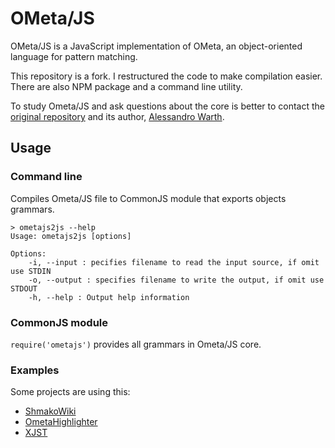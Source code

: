 # OMeta/JS

OMeta/JS is a JavaScript implementation of OMeta,
an object-oriented language for pattern matching.

This repository is a fork.
I restructured the code to make compilation easier.
There are also NPM package and a command line utility.

To study Ometa/JS and ask questions about the core is better
to contact the [original repository](http://github.com/alexwarth/ometa-js/)
and its author, [Alessandro Warth](http://github.com/alexwarth).

## Usage

### Command line

Compiles Ometa/JS file to CommonJS module that exports objects grammars.

    > ometajs2js --help
    Usage: ometajs2js [options]

    Options:
        -i, --input : pecifies filename to read the input source, if omit use STDIN
        -o, --output : specifies filename to write the output, if omit use STDOUT
        -h, --help : Output help information

### CommonJS module

`require('ometajs')` provides all grammars in Ometa/JS core.

### Examples

Some projects are using this:

 -   [ShmakoWiki](http://github.com/veged/shmakowiki/)
 -   [OmetaHighlighter](http://github.com/veged/ometa-highlighter)
 -   [XJST](http://github.com/veged/xjst)
